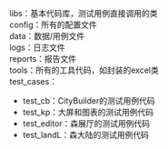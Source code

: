 libs：基本代码库，测试用例直接调用的类  
config：所有的配置文件  
data：数据/用例文件  
logs：日志文件  
reports：报告文件  
tools：所有的工具代码，如封装的excel类  
test_cases：  
* test_cb：CityBuilder的测试用例代码  
* test_kp：大屏和图表的测试用例代码  
* test_editor：森展厅的测试用例代码  
* test_landL：森大陆的测试用例代码
    






